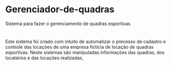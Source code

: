 # Gerenciador-de-quadras
 Sistema para fazer o gerenciamento de quadras esportivas

 #





 Este sistema foi criado com intuito de automatizar o precesso de cadastro e controle das locações de uma empresa fictícia de locação de quadras esportivas.
 Neste sistemas são manipuladas informações das quadras, dos locatários e das locações realizadas, 

 
